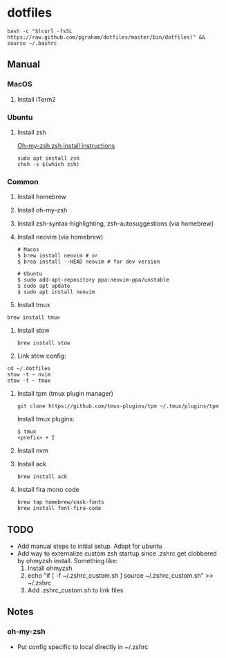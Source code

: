 # dotfiles

```
bash -c "$(curl -fsSL https://raw.github.com/pgraham/dotfiles/master/bin/dotfiles)" && source ~/.bashrc
```

## Manual

### MacOS

1. Install iTerm2

### Ubuntu

1. Install zsh

   [Oh-my-zsh zsh install instructions](nvim/.config/nvim/plugin/packer_compiled.lua)

   ```
   sudo apt install zsh
   chsh -s $(which zsh)
   ```

### Common

1. Install homebrew
1. Install oh-my-zsh
1. Install zsh-syntax-highlighting, zsh-autosuggestions (via homebrew)
1. Install neovim (via homebrew)

   ```
   # Macos
   $ brew install neovim # or
   $ brea install --HEAD neovim # for dev version

   # Ubuntu
   $ sudo add-apt-repository ppa:neovim-ppa/unstable
   $ sudo apt update
   $ sudo apt install neovim
   ```

1. Install tmux

```
brew install tmux
```

1. Install stow

   ```
   brew install stow
   ```

1. Link stow config:

```
cd ~/.dotfiles
stow -t ~ nvim
stow -t ~ tmux
```

1. Install tpm (tmux plugin manager)

   ```
   git clone https://github.com/tmux-plugins/tpm ~/.tmux/plugins/tpm
   ```

   Install tmux plugins:

   ```
   $ tmux
   <prefix> + I
   ```

1. Install nvm
1. Install ack

   ```
   brew install ack
   ```

1. Install fira mono code

   ```
   brew tap homebrew/cask-fonts
   brew install font-fira-code
   ```

## TODO

- Add manual steps to initial setup. Adapt for ubuntu
- Add way to externalize custom zsh startup since .zshrc get clobbered by
  ohmyzsh install. Something like:
  1. Install ohmyzsh
  2. echo "if [ -f ~/.zshrc_custom.sh ] source ~/.zshrc_custom.sh" >> ~/.zshrc
  3. Add .zshrc_custom.sh to link files

## Notes

### oh-my-zsh

- Put config specific to local directly in ~/.zshrc
